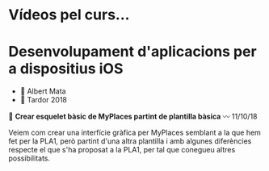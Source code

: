 # Vídeos pel curs...
# Desenvolupament d'aplicacions per a dispositius iOS

* 👤 Albert Mata
* 📅 Tardor 2018

📲 __Crear esquelet bàsic de MyPlaces partint de plantilla bàsica__ 〰️ 11/10/18

Veiem com crear una interfície gràfica per MyPlaces semblant a la que hem fet per la PLA1, però partint d'una altra plantilla i amb algunes diferències respecte el que s'ha proposat a la PLA1, per tal que conegueu altres possibilitats.

